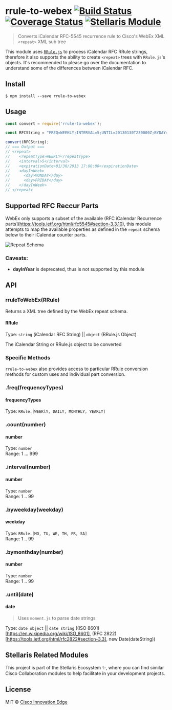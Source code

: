 # rrule-to-webex [![Build Status](https://travis-ci.org/cisco-ie/rrule-to-webex.svg?branch=master)](https://travis-ci.org/cisco-ie/rrule-to-webex) [![Coverage Status](https://coveralls.io/repos/github/cisco-ie/rrule-to-webex/badge.svg?branch=master)](https://coveralls.io/github/cisco-ie/rrule-to-webex?branch=master) [![Stellaris Module](https://img.shields.io/badge/%20✨%20Stellaris-Module-0092ff.svg?style=flat-square)](https://github.com/stellaris-ie/)

> Converts iCalendar RFC-5545 recurrence rule to Cisco's WebEx XML `<repeat>` XML sub tree

This module uses [`RRule.js`](https://github.com/jakubroztocil/rrule) to process iCalendar RFC RRule strings, therefore it also supports the ability to create `<repeat>` trees with `RRule.js`'s objects. It's recommended to please go over the documentation to understand some of the differences between iCalendar RFC. 

## Install

```
$ npm install --save rrule-to-webex
```


## Usage

```js
const convert = require('rrule-to-webex');

const RFCString = "FREQ=WEEKLY;INTERVAL=5;UNTIL=20130130T230000Z;BYDAY=MO,FR";

convert(RFCString);
// === Output ===
// <repeat>
//    <repeatType>WEEKLY</repeatType>
//    <interval>5</interval>
//    <expirationDate>01/30/2013 17:00:00</expirationDate>
//    <dayInWeek>
//      <day>MONDAY</day>
//      <day>FRIDAY</day>
//    </dayInWeek>
// </repeat>
```

## Supported RFC Reccur Parts
WebEx only supports a subset of the available (RFC iCalendar Recurrence parts](https://tools.ietf.org/html/rfc5545#section-3.3.10), this module attempts to map the available properties as defined in the `repeat` schema below to their iCalendar counter parts.

![Repeat Schema](https://user-images.githubusercontent.com/6020066/27402017-dfa99724-568a-11e7-949c-b6e5e479c8f1.png)

### Caveats:
- **dayInYear** is deprecated, thus is not supported by this module

## API

### rruleToWebEx(RRule)

Returns a XML tree defined by the WebEx repeat schema.

#### RRule

Type: `string` (iCalendar RFC String) || `object` (RRule.js Object)

The iCalendar String or RRule.js object to be converted

### Specific Methods
`rrule-to-webex` also provides access to particular RRule conversion methods for custom uses and individual part conversion.

### .freq(frequencyTypes)
#### frequencyTypes
Type: `RRule.[WEEKlY, DAILY, MONTHLY, YEARLY]`

### .count(number)
#### number
Type: `number`<br>
Range: 1 ... 999

### .interval(number)
#### number
Type: `number`<br>
Range: 1 .. 99

### .byweekday(weekday)
#### weekday
Type: `RRule.[MO, TU, WE, TH, FR, SA]`<br>
Range: 1 .. 99

### .bymonthday(number)
#### number
Type: `number`<br>
Range: 1 .. 99

### .until(date)
#### date
> Uses `moment.js` to parse date strings

Type: `date object` || `date string` ((ISO 8601)[https://en.wikipedia.org/wiki/ISO_8601], (RFC 2822)[https://tools.ietf.org/html/rfc2822#section-3.3], new Date(dateString))

## Stellaris Related Modules
This project is part of the Stellaris Ecosystem ✨, where you can find similar Cisco Collaboration modules to help facilitate in your development projects.

## License

MIT © [Cisco Innovation Edge](https://github.com/cisco-ie/rrule-to-webex)
